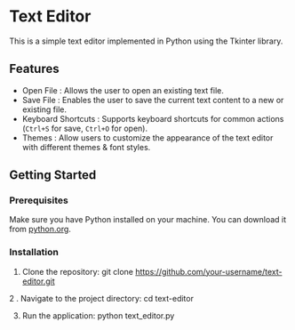 # Text Editor

This is a simple text editor implemented in Python using the Tkinter library.

## Features

- Open File : Allows the user to open an existing text file.
- Save File : Enables the user to save the current text content to a new or existing file.
- Keyboard Shortcuts : Supports keyboard shortcuts for common actions (`Ctrl+S` for save, `Ctrl+O` for open).
- Themes : Allow users to customize the appearance of the text editor with different themes & font styles.

## Getting Started

### Prerequisites

Make sure you have Python installed on your machine. You can download it from [python.org](https://www.python.org/).

### Installation

1. Clone the repository:
   git clone https://github.com/your-username/text-editor.git
   
2 . Navigate to the project directory:
    cd text-editor

3. Run the application:
  python text_editor.py    
